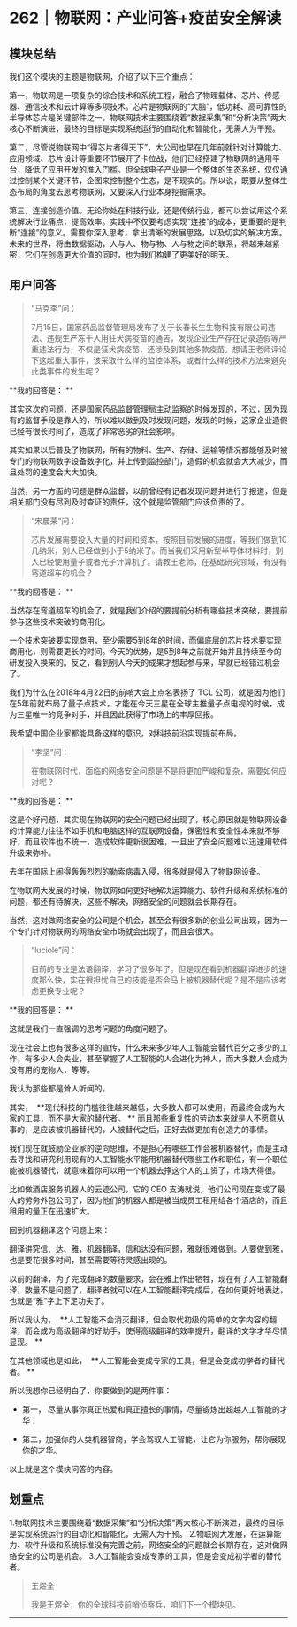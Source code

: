 # 262｜物联网：产业问答+疫苗安全解读

## 模块总结

我们这个模块的主题是物联网，介绍了以下三个重点：

第一，物联网是一项复杂的综合技术和系统工程，融合了物理载体、芯片、传感器、通信技术和云计算等多项技术。芯片是物联网的“大脑”，低功耗、高可靠性的半导体芯片是关键部件之一。物联网技术主要围绕着“数据采集”和“分析决策”两大核心不断演进，最终的目标是实现系统运行的自动化和智能化，无需人为干预。

第二，尽管说物联网中“得芯片者得天下”，大公司也早在几年前就针对计算能力、应用领域、芯片设计等重要环节展开了卡位战，他们已经搭建了物联网的通用平台，降低了应用开发的准入门槛。但全球电子产业是一个整体的生态系统，仅仅通过控制某个关键环节，企图来控制整个生态，是不现实的。所以说，既要从整体生态布局的角度去思考物联网，又要深入行业本身挖掘需求。

第三，连接创造价值。无论你处在科技行业，还是传统行业，都可以尝试用这个系统解决行业痛点，提高效率。实践中不仅要考虑实现“连接”的成本，更重要的是判断“连接”的意义。需要你深入思考，拿出清晰的发展思路，以及切实的解决方案。未来的世界，将由数据驱动，人与人、物与物、人与物之间的联系，将越来越紧密，它们在创造更大价值的同时，也为我们构建了更美好的明天。

## 用户问答

> “马克李”问：
> 
> 7月15日，国家药品监督管理局发布了关于长春长生生物科技有限公司违法、违规生产冻干人用狂犬病疫苗的通告，发现企业生产存在记录造假等严重违法行为，不仅是狂犬病疫苗，还涉及到其他多款疫苗。想请王老师评论下这起重大事件，该采取什么样的监控体系，或者什么样的技术方法来避免此类事件的发生呢？

 **我的回答是： **

其实这次的问题，还是国家药品监督管理局主动监察的时候发现的，不过，因为现有的监督手段是靠人的，所以难以做到及时发现问题，发现的时候，这家企业造假已经有很长时间了，造成了非常恶劣的社会影响。

其实如果以后普及了物联网，所有的物料、生产、存储、运输等情况都能够及时被专门的物联网数字设备数字化，并上传到监控部门，造假的机会就会大大减少，而且处罚的速度会大大加快。

当然，另一方面的问题是群众监督，以前曾经有记者发现问题并进行了报道，但是相关部门没有尽到及时查证的责任，这个就是监管部门应该负责的了。

> “宋晨莱”问：
> 
> 芯片发展需要投入大量的时间和资本，按照目前发展的进度，等我们做到10几纳米，别人已经做到小于5纳米了。而当我们采用新型半导体材料时，别人已经使用量子或者光子计算机了。请教王老师，在基础研究领域，有没有弯道超车的机会？

 **我的回答是： **

当然存在弯道超车的机会了，就是我们介绍的要提前分析有哪些技术突破，要提前参与这些技术突破的商用化。

一个技术突破要实现商用，至少需要5到8年的时间，而偏底层的芯片技术要实现商用化，则需要更长的时间。今天的优势，是5到8年之前就开始并且持续至今的研发投入换来的。反之，看到别人今天的成果才想起参与来，早就已经错过机会了。

我们为什么在2018年4月22日的前哨大会上点名表扬了 TCL 公司，就是因为他们在5年前就布局了量子点技术，才能在今天三星在全球主推量子点电视的时候，成为三星唯一的竞争对手，并且因此获得了市场上的丰厚回报。

我希望中国企业家都能具备这样的意识，对科技前沿实现提前布局。

> “李坚”问：
> 
> 在物联网时代，面临的网络安全问题是不是将更加严峻和复杂，需要如何应对呢？

 **我的回答是： **

这是个好问题，其实现在物联网的安全问题已经出现了，核心原因就是物联网设备的计算能力往往不如手机和电脑这样的互联网设备，保密性和安全性本来就不够好，而且软件也不统一，造成软件更新很困难，一旦出了安全问题难以迅速用软件升级来弥补。

去年在国际上闹得轰轰烈烈的勒索病毒入侵，很多就是侵入了物联网设备。

在物联网大发展的时候，物联网如何更好地解决运算能力、软件升级和系统标准的问题，都还有待解决，这些不解决，网络安全的问题就会长期存在。

当然，这对做网络安全的公司是个机会，甚至会有很多新的创业公司出现，因为一个专门针对物联网的网络安全市场就会出现了，而且会很大。

> “luciole”问：
> 
> 目前的专业是法语翻译，学习了很多年了。但是现在看到机器翻译进步的速度那么快，实在很担忧自己的技能是否会马上被机器替代呢？是不是应该考虑更换专业呢？

 **我的回答是： **

这就是我们一直强调的思考问题的角度问题了。

现在社会上也有很多这样的宣传，什么未来多少年人工智能会替代百分之多少的工作，有多少人会失业，甚至掌握了人工智能的人会进化为神人，而大多数人会成为没有用的宠物人，等等。

我认为那些都是耸人听闻的。

其实，  **现代科技的门槛往往越来越低，大多数人都可以使用，而最终会成为大家的工具，而不是大家的替代者。 ** 而且那些重复性的劳动本来就是人不愿意从事的，是应该被机器替代的，人被替代之后，正好去做更加有创造力的事情。

我们现在就鼓励企业家的逆向思维，不是担心有哪些工作会被机器替代，而是主动去寻找和研究利用现有的人工智能水平能用机器替代哪些工作和职位，有一个职位能被机器替代，就意味着你可以用一个机器去挣这个人的工资了，市场大得很。

比如做酒店服务机器人的云迹公司，它的 CEO 支涛就说，他们公司现在变成了最大的劳务外包公司了，因为他们的机器人都是被当成员工租用给各个酒店的，而且租用的量正在迅速扩大。

回到机器翻译这个问题上来：

翻译讲究信、达、雅，机器翻译，信和达没有问题，雅就很难做到。人要做到雅，也是要花很多时间，甚至需要等待灵感出现的。

以前的翻译，为了完成翻译的数量要求，会在雅上作出牺牲，现在有了人工智能翻译，数量不是问题了，翻译者就可以在人工智能翻译完成后，在如何更好地表达，也就是“雅”字上下足功夫了。

所以我认为，  **人工智能不会消灭翻译，但会取代初级的简单的文字内容的翻译，而会成为高级翻译的好助手，使得高级翻译的效率提升，翻译的文学才华尽情显现。 **

在其他领域也是如此，  **人工智能会变成专家的工具，但是会变成初学者的替代者。 **

所以我想你已经明白了，你要做到的是两件事：

* 第一， 尽量从事你真正热爱和真正擅长的事情，尽量锻炼出超越人工智能的才华；

* 第二，加强你的人类机器智商，学会驾驭人工智能，让它为你服务，帮你展现你的才华。

以上就是这个模块问答的内容。

## 划重点

1.物联网技术主要围绕着“数据采集”和“分析决策”两大核心不断演进，最终的目标是实现系统运行的自动化和智能化，无需人为干预。
2.物联网大发展，在运算能力、软件升级和系统标准没有完善之前，网络安全的问题就会长期存在，这对做网络安全的公司是机会。
3.人工智能会变成专家的工具，但是会变成初学者的替代者。

> 王煜全
> 
> 我是王煜全，你的全球科技前哨侦察兵，咱们下一个模块见。

---
